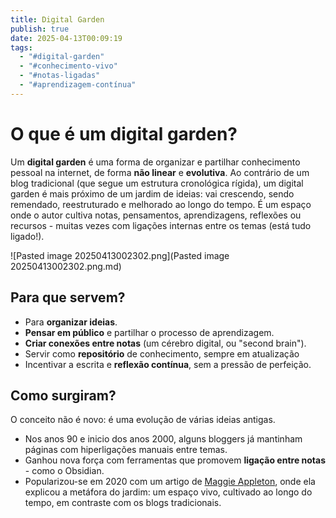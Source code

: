```yaml
---
title: Digital Garden
publish: true
date: 2025-04-13T00:09:19
tags:
  - "#digital-garden"
  - "#conhecimento-vivo"
  - "#notas-ligadas"
  - "#aprendizagem-contínua"
---
```

# O que é um digital garden?
Um **digital garden** é uma forma de organizar e partilhar conhecimento pessoal na internet, de forma **não linear** e **evolutiva**. Ao contrário de um blog tradicional (que segue um estrutura cronológica rígida), um digital garden é mais próximo de um jardim de ideias: vai crescendo, sendo remendado, reestruturado e melhorado ao longo do tempo.
É um espaço onde o autor cultiva notas, pensamentos, aprendizagens, reflexões ou recursos - muitas vezes com ligações internas entre os temas (está tudo ligado!). 

![Pasted image 20250413002302.png](Pasted image 20250413002302.png.md)
## Para que servem?
- Para **organizar ideias**.
- **Pensar em público** e partilhar o processo de aprendizagem.
- **Criar conexões entre notas** (um cérebro digital, ou "second brain").
- Servir como **repositório** de conhecimento, sempre em atualização
- Incentivar a escrita e **reflexão contínua**, sem a pressão de perfeição.

## Como surgiram?
O conceito não é novo: é uma evolução de várias ideias antigas.
- Nos anos 90 e inicio dos anos 2000, alguns bloggers já mantinham páginas com hiperligações manuais entre temas.
- Ganhou nova força com ferramentas que promovem **ligação entre notas** - como o Obsidian.
- Popularizou-se em 2020 com um artigo de [Maggie Appleton](https://maggieappleton.com/garden-history), onde ela explicou a metáfora do jardim: um espaço vivo, cultivado ao longo do tempo, em contraste com os blogs tradicionais.


